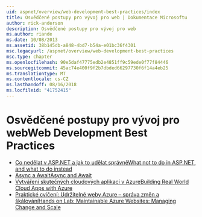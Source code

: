 ```yaml
---
uid: aspnet/overview/web-development-best-practices/index
title: Osvědčené postupy pro vývoj pro web | Dokumentace Microsoftu
author: rick-anderson
description: Osvědčené postupy pro vývoj pro web
ms.author: riande
ms.date: 10/08/2013
ms.assetid: 38b145db-a848-4bd7-b54a-e01bc36f4301
msc.legacyurl: /aspnet/overview/web-development-best-practices
msc.type: chapter
ms.openlocfilehash: 90e5daf47775edb2e4851ff9c59ede0f77f84446
ms.sourcegitcommit: 45ac74e400f9f2b7dbded66297730f6f14a4eb25
ms.translationtype: MT
ms.contentlocale: cs-CZ
ms.lasthandoff: 08/16/2018
ms.locfileid: "41752415"
---
```

<a name="web-development-best-practices"></a><span data-ttu-id="37f0e-103">Osvědčené postupy pro vývoj pro web</span><span class="sxs-lookup"><span data-stu-id="37f0e-103">Web Development Best Practices</span></span>
====================

- [<span data-ttu-id="37f0e-104">Co nedělat v ASP.NET a jak to udělat správně</span><span class="sxs-lookup"><span data-stu-id="37f0e-104">What not to do in ASP.NET, and what to do instead</span></span>](what-not-to-do-in-aspnet-and-what-to-do-instead.md)
- [<span data-ttu-id="37f0e-105">Async a Await</span><span class="sxs-lookup"><span data-stu-id="37f0e-105">Async and Await</span></span>](async-and-await.md)
- [<span data-ttu-id="37f0e-106">Vytváření skutečných cloudových aplikací v Azure</span><span class="sxs-lookup"><span data-stu-id="37f0e-106">Building Real World Cloud Apps with Azure</span></span>](../developing-apps-with-windows-azure/building-real-world-cloud-apps-with-windows-azure/index.md)
- [<span data-ttu-id="37f0e-107">Praktické cvičení: Udržitelné weby Azure – správa změn a škálování</span><span class="sxs-lookup"><span data-stu-id="37f0e-107">Hands on Lab: Maintainable Azure Websites: Managing Change and Scale</span></span>](../developing-apps-with-windows-azure/maintainable-azure-websites-managing-change-and-scale.md)
